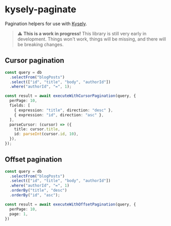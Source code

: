 # kysely-paginate
Pagination helpers for use with [Kysely](https://github.com/kysely-org/kysely).

> :warning: **This is a work in progress!** This library is still very early in development. Things won't work, things will be missing, and there will be breaking changes.

## Cursor pagination
```ts
const query = db
  .selectFrom("blogPosts")
  .select(["id", "title", "body", "authorId"])
  .where("authorId", "=", 1);

const result = await executeWithCursorPagination(query, {
  perPage: 10,
  fields: [
    { expression: "title", direction: "desc" },
    { expression: "id", direction: "asc" },
  ],
  parseCursor: (cursor) => ({
    title: cursor.title,
    id: parseInt(cursor.id, 10),
  }),
});
```

## Offset pagination
```ts
const query = db
  .selectFrom("blogPosts")
  .select(["id", "title", "body", "authorId"])
  .where("authorId", "=", 1)
  .orderBy("title", "desc")
  .orderBy("id", "asc");

const result = await executeWithOffsetPagination(query, {
  perPage: 10,
  page: 1,
})
```
